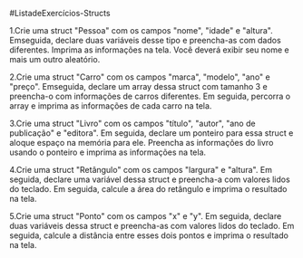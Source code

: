 #ListadeExercícios-Structs

1.Crie uma struct "Pessoa" com os campos "nome", "idade" e "altura". Emseguida, declare duas variáveis desse tipo e preencha-as com dados diferentes. Imprima as informações na tela. Você deverá exibir seu nome e mais um outro aleatório.

2.Crie uma struct "Carro" com os campos "marca", "modelo", "ano" e "preço". Emseguida, declare um array dessa struct com tamanho 3 e preencha-o com informações de carros diferentes. Em seguida, percorra o array e imprima as informações de cada carro na tela. 

3.Crie uma struct "Livro" com os campos "título", "autor", "ano de publicação" e "editora". Em seguida, declare um ponteiro para essa struct e aloque espaço na memória para ele. Preencha as informações do livro usando o ponteiro e imprima as informações na tela.

4.Crie uma struct "Retângulo" com os campos "largura" e "altura". Em seguida, declare uma variável dessa struct e preencha-a com valores lidos do teclado. Em seguida, calcule a área do retângulo e imprima o resultado na tela.

5.Crie uma struct "Ponto" com os campos "x" e "y". Em seguida, declare duas variáveis dessa struct e preencha-as com valores lidos do teclado. Em seguida, calcule a distância entre esses dois pontos e imprima o resultado na tela.






